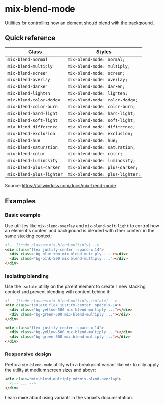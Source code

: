 # mix-blend-mode

Utilities for controlling how an element should blend with the background.

## Quick reference

| Class | Styles |
|---|---|
| `mix-blend-normal` | `mix-blend-mode: normal;` |
| `mix-blend-multiply` | `mix-blend-mode: multiply;` |
| `mix-blend-screen` | `mix-blend-mode: screen;` |
| `mix-blend-overlay` | `mix-blend-mode: overlay;` |
| `mix-blend-darken` | `mix-blend-mode: darken;` |
| `mix-blend-lighten` | `mix-blend-mode: lighten;` |
| `mix-blend-color-dodge` | `mix-blend-mode: color-dodge;` |
| `mix-blend-color-burn` | `mix-blend-mode: color-burn;` |
| `mix-blend-hard-light` | `mix-blend-mode: hard-light;` |
| `mix-blend-soft-light` | `mix-blend-mode: soft-light;` |
| `mix-blend-difference` | `mix-blend-mode: difference;` |
| `mix-blend-exclusion` | `mix-blend-mode: exclusion;` |
| `mix-blend-hue` | `mix-blend-mode: hue;` |
| `mix-blend-saturation` | `mix-blend-mode: saturation;` |
| `mix-blend-color` | `mix-blend-mode: color;` |
| `mix-blend-luminosity` | `mix-blend-mode: luminosity;` |
| `mix-blend-plus-darker` | `mix-blend-mode: plus-darker;` |
| `mix-blend-plus-lighter` | `mix-blend-mode: plus-lighter;` |

Source: https://tailwindcss.com/docs/mix-blend-mode

## Examples

### Basic example

Use utilities like `mix-blend-overlay` and `mix-blend-soft-light` to control how an element's content and background is blended with other content in the same stacking context:

```html
<!-- [!code classes:mix-blend-multiply] -->
<div class="flex justify-center -space-x-14">
  <div class="bg-blue-500 mix-blend-multiply ..."></div>
  <div class="bg-pink-500 mix-blend-multiply ..."></div>
</div>
```

### Isolating blending

Use the `isolate` utility on the parent element to create a new stacking context and prevent blending with content behind it:

```html
<!-- [!code classes:mix-blend-multiply,isolate] -->
<div class="isolate flex justify-center -space-x-14">
  <div class="bg-yellow-500 mix-blend-multiply ..."></div>
  <div class="bg-green-500 mix-blend-multiply ..."></div>
</div>

<div class="flex justify-center -space-x-14">
  <div class="bg-yellow-500 mix-blend-multiply ..."></div>
  <div class="bg-green-500 mix-blend-multiply ..."></div>
</div>
```

### Responsive design

Prefix a `mix-blend-mode` utility with a breakpoint variant like `md:` to only apply the utility at medium screen sizes and above:

```html
<div class="mix-blend-multiply md:mix-blend-overlay">
  <!-- ... -->
</div>
```

Learn more about using variants in the variants documentation.
